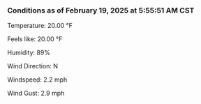 ### Conditions as of February 19, 2025 at 5:55:51 AM CST 

Temperature: 20.00 &deg;F

Feels like: 20.00 &deg;F

Humidity: 89%

Wind Direction: N

Windspeed: 2.2 mph

Wind Gust: 2.9 mph

